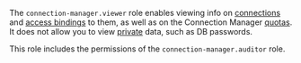 The `connection-manager.viewer` role enables viewing info on [connections](../../metadata-hub/concepts/connection-manager.md) and [access bindings](../../iam/concepts/access-control/index.md#access-bindings) to them, as well as on the Connection Manager [quotas](../../metadata-hub/concepts/limits.md). It does not allow you to view [private](../../metadata-hub/concepts/secret.md) data, such as DB passwords.

This role includes the permissions of the `connection-manager.auditor` role.
